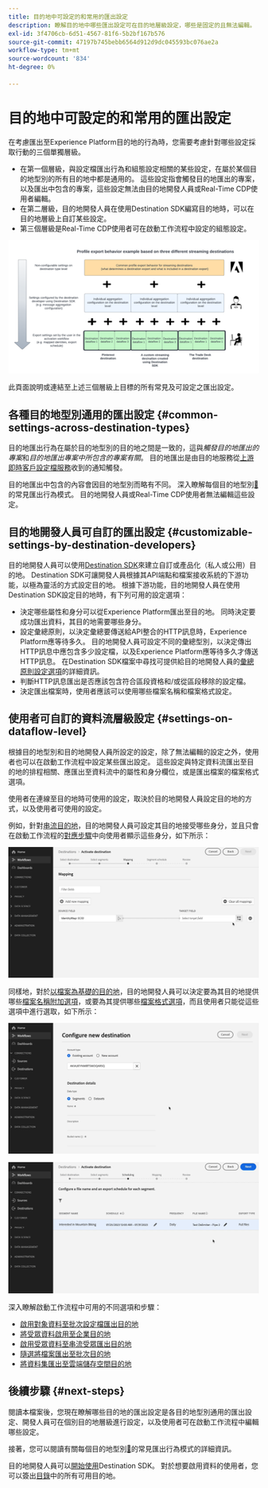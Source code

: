 ```yaml
---
title: 目的地中可設定的和常用的匯出設定
description: 瞭解目的地中哪些匯出設定可在目的地層級設定，哪些是固定的且無法編輯。
exl-id: 3f4706cb-6d51-4567-81f6-5b2bf167b576
source-git-commit: 47197b745bebb6564d912d9dc045593bc076ae2a
workflow-type: tm+mt
source-wordcount: '834'
ht-degree: 0%

---
```


# 目的地中可設定的和常用的匯出設定

在考慮匯出至Experience Platform目的地的行為時，您需要考慮針對哪些設定採取行動的三個單獨層級。

* 在第一個層級，與設定檔匯出行為和組態設定相關的某些設定，在屬於某個目的地型別的所有目的地中都是通用的。 這些設定指會觸發目的地匯出的專案，以及匯出中包含的專案，這些設定無法由目的地開發人員或Real-Time CDP使用者編輯。
* 在第二層級，目的地開發人員在使用Destination SDK編寫目的地時，可以在目的地層級上自訂某些設定。
* 第三個層級是Real-Time CDP使用者可在啟動工作流程中設定的組態設定。

![顯示一般與可設定之目的地匯出設定之間互動的圖表](/help/destinations/assets/how-destinations-work/profile-export-behavior-diagram.png)

此頁面說明或連結至上述三個層級上目標的所有常見及可設定之匯出設定。

## 各種目的地型別通用的匯出設定 {#common-settings-across-destination-types}

目的地匯出行為在屬於目的地型別的目的地之間是一致的，這與&#x200B;*觸發目的地匯出的專案*&#x200B;和&#x200B;*目的地匯出專案中所包含的專案有關*。 目的地匯出是由目的地服務從[上游即時客戶設定檔服務](https://experienceleague.adobe.com/docs/blueprints-learn/architecture/architecture-overview/platform-applications.html?lang=zh-Hant#adobe-experience-platform-%26-applications-detailed-architecture-diagram)收到的通知觸發。

目的地匯出中包含的內容會因目的地型別而略有不同。 深入瞭解每個目的地型別[&#128279;](/help/destinations/how-destinations-work/profile-export-behavior.md)的常見匯出行為模式。 目的地開發人員或Real-Time CDP使用者無法編輯這些設定。

## 目的地開發人員可自訂的匯出設定 {#customizable-settings-by-destination-developers}

目的地開發人員可以使用[Destination SDK](/help/destinations/destination-sdk/overview.md)來建立自訂或產品化（私人或公用）目的地。 Destination SDK可讓開發人員根據其API端點和檔案接收系統的下游功能，以極為靈活的方式設定目的地。 根據下游功能，目的地開發人員在使用Destination SDK設定目的地時，有下列可用的設定選項：

* 決定哪些屬性和身分可以從Experience Platform匯出至目的地。 同時決定要成功匯出資料，其目的地需要哪些身分。
* 設定彙總原則，以決定彙總要傳送給API整合的HTTP訊息時，Experience Platform應等待多久。 目的地開發人員可設定不同的彙總型別，以決定傳出HTTP訊息中應包含多少設定檔，以及Experience Platform應等待多久才傳送HTTP訊息。 在Destination SDK檔案中尋找可提供給目的地開發人員的[彙總原則設定選項](../destination-sdk/functionality/destination-configuration/aggregation-policy.md)的詳細資訊。
* 判斷HTTP訊息匯出是否應該包含符合區段資格和/或從區段移除的設定檔。
* 決定匯出檔案時，使用者應該可以使用哪些檔案名稱和檔案格式設定。

## 使用者可自訂的資料流層級設定 {#settings-on-dataflow-level}

根據目的地型別和目的地開發人員所設定的設定，除了無法編輯的設定之外，使用者也可以在啟動工作流程中設定某些匯出設定。 這些設定與特定資料流匯出至目的地的排程相關、應匯出至資料流中的屬性和身分欄位，或是匯出檔案的檔案格式選項。

使用者在連線至目的地時可使用的設定，取決於目的地開發人員設定目的地的方式，以及使用者可使用的設定。

例如，針對[串流目的地](/help/destinations/destination-types.md#streaming-destinations)，目的地開發人員可設定其目的地接受哪些身分，並且只會在啟動工作流程的[對應步驟](/help/destinations/ui/activate-segment-streaming-destinations.md#mapping)中向使用者顯示這些身分，如下所示：

![在啟動工作流程的對映步驟中，針對目標欄位選取的身分進行熒幕錄製。](/help/destinations/assets/how-destinations-work/identity-mapping-example.gif)

同樣地，對於[以檔案為基礎的目的地](/help/destinations/destination-types.md#file-based)，目的地開發人員可以決定要為其目的地提供哪些[檔案名稱附加選項](/help/destinations/ui/activate-batch-profile-destinations.md#file-names)，或要為其提供哪些[檔案格式選項](/help/destinations/destination-sdk/guides/batch/configure-file-formatting-options.md)，而且使用者只能從這些選項中進行選取，如下所示：

![連線到以檔案為基礎的目的地時，熒幕錄製檔案格式選項。](/help/destinations/assets/how-destinations-work/file-formatting-options.gif)

![在啟動工作流程的排程步驟中，熒幕錄製檔案名稱附加選項。](/help/destinations/assets/how-destinations-work/filename-append-options.gif)

深入瞭解啟動工作流程中可用的不同選項和步驟：

* [啟用對象資料至批次設定檔匯出目的地](/help/destinations/ui/activate-batch-profile-destinations.md)
* [將受眾資料啟用至企業目的地](/help/destinations/ui/activate-streaming-profile-destinations.md)
* [啟用受眾資料至串流受眾匯出目的地](/help/destinations/ui/activate-segment-streaming-destinations.md)
* [隨選將檔案匯出至批次目的地](/help/destinations/ui/export-file-now.md)
* [將資料集匯出至雲端儲存空間目的地](/help/destinations/ui/export-datasets.md)

## 後續步驟 {#next-steps}

閱讀本檔案後，您現在瞭解哪些目的地的匯出設定是各目的地型別通用的匯出設定、開發人員可在個別目的地層級進行設定，以及使用者可在啟動工作流程中編輯哪些設定。

接著，您可以閱讀有關每個目的地型別[&#128279;](/help/destinations/how-destinations-work/profile-export-behavior.md)的常見匯出行為模式的詳細資訊。

目的地開發人員可以[開始使用](/help/destinations/destination-sdk/getting-started.md)Destination SDK。 對於想要啟用資料的使用者，您可以簽出[目錄](/help/destinations/catalog/overview.md)中的所有可用目的地。
